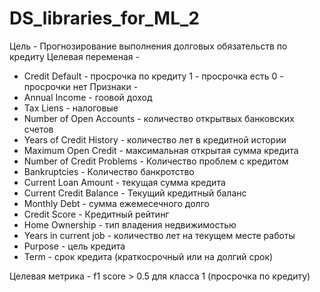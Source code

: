 # DS_libraries_for_ML_2
 Цель - Прогнозирование выполнения долговых обязательств по кредиту
Целевая переменая -  
* Credit Default - просрочка по кредиту 1 - просрочка есть 0 - просрочки нет
Признаки - 
* Annual Income - гоовой доход
* Tax Liens - налоговые
* Number of Open Accounts - количество открытвых банковских счетов
* Years of Credit History - количество лет в кредитной истории
* Maximum Open Credit -  максимальная открытая сумма кредита
* Number of Credit Problems - Количество проблем с кредитом
* Bankruptcies - Количество банкротство
* Current Loan Amount - текущая сумма кредита
* Current Credit Balance - Текущий кредитный баланс
* Monthly Debt - сумма ежемесечного долго
* Credit Score - Кредитный рейтинг
* Home Ownership - тип владения недвижимостью
* Years in current job - количество лет на текущем месте работы
* Purpose - цель кредита
* Term - срок кредита (краткосрочный или на долгий срок)

Целевая метрика - f1 score > 0.5 для класса 1 (просрочка по кредиту)  
